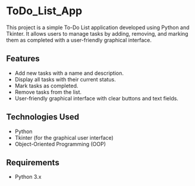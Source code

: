 # ToDo_List_App

This project is a simple To-Do List application developed using Python and Tkinter. It allows users to manage tasks by adding, removing, and marking them as completed with a user-friendly graphical interface.

## Features
- Add new tasks with a name and description.
- Display all tasks with their current status.
- Mark tasks as completed.
- Remove tasks from the list.
- User-friendly graphical interface with clear buttons and text fields.

## Technologies Used
- Python
- Tkinter (for the graphical user interface)
- Object-Oriented Programming (OOP)

## Requirements
- Python 3.x
